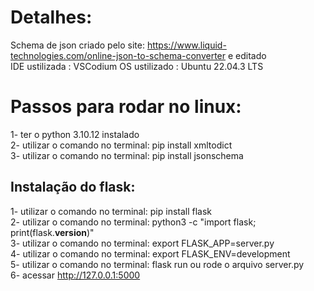 # Detalhes:
Schema de json criado pelo site: https://www.liquid-technologies.com/online-json-to-schema-converter e editado <br>
IDE ustilizada : VSCodium
OS ustilizado : Ubuntu 22.04.3 LTS 
# Passos para rodar no linux:
 1- ter o python 3.10.12 instalado <br>
 2- utilizar o comando no terminal: pip install xmltodict <br>
 3- utilizar o comando no terminal: pip install jsonschema
## Instalação do flask:
1- utilizar o comando no terminal: pip install flask <br>
2- utilizar o comando no terminal: python3 -c "import flask; print(flask.__version__)" <br>
3- utilizar o comando no terminal: export FLASK_APP=server.py <br>
4- utilizar o comando no terminal: export FLASK_ENV=development <br>
5- utilizar o comando no terminal: flask run ou rode o arquivo server.py<br>
6- acessar http://127.0.0.1:5000 <br>